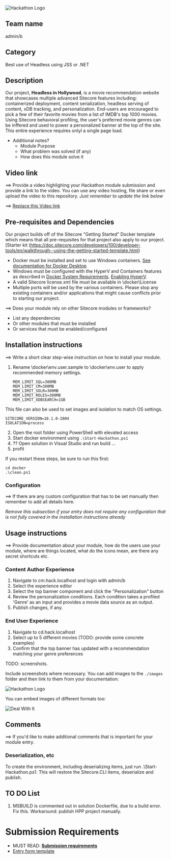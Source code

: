![Hackathon Logo](docs/images/hackathon.png?raw=true "Hackathon Logo")

## Team name
admin/b

## Category
Best use of Headless using JSS or .NET

## Description
Our project, **Headless in Hollywood**, is a movie recommendation website that showcases multiple advanced Sitecore features including: containerized deployment, content serialization, headless serving of content, xDB tracking, and personalization. End-users are encouraged to pick a few of their favorite movies from a list of IMDB's top 1000 movies. Using Sitecore behavioral profiling, the user's preferred movie genres can be inffered and used to power a personalized banner at the top of the site. This entire experience requires onlyl a single page load.


- Additional notes?
  - Module Purpose
  - What problem was solved (if any)
  - How does this module solve it

## Video link
⟹ Provide a video highlighing your Hackathon module submission and provide a link to the video. You can use any video hosting, file share or even upload the video to this repository. _Just remember to update the link below_

⟹ [Replace this Video link](#video-link)

## Pre-requisites and Dependencies

Our project builds off of the Sitecore "Getting Started" Docker template which means that all pre-requisites for that project also apply to our project. [Starter kit (https://doc.sitecore.com/developers/100/developer-tools/en/walkthrough--using-the-getting-started-template.html)

- Docker must be installed and set to use Windows containers. [See documentation for Docker Desktop](https://docs.docker.com/docker-for-windows/#switch-between-windows-and-linux-containers) 
- Windows must be configured with the HyperV and Containers features as described in [Docker System Requirements](https://docs.docker.com/docker-for-windows/install/#system-requirements). [Enabling HyperV](https://docs.microsoft.com/en-us/virtualization/hyper-v-on-windows/quick-start/enable-hyper-v). 
- A valid Sitecore license.xml file must be available in \docker\License
- Multiple ports will be used by the various containers. Please stop any existing containers and/or applications that might cause conflicts prior to starting our project.

⟹ Does your module rely on other Sitecore modules or frameworks?

- List any dependencies
- Or other modules that must be installed
- Or services that must be enabled/configured

## Installation instructions
⟹ Write a short clear step-wise instruction on how to install your module.  

    
1. Rename \docker\env.user.sample to \docker\env.user to apply recommended memory settings. 

    ```
    MEM_LIMIT_SQL=300MB
    MEM_LIMIT_CM=300MB
    MEM_LIMIT_SOLR=300MB
    MEM_LIMIT_ROLES=300MB
    MEM_LIMIT_XDBSEARCH=1GB
    ```
This file can also be used to set images and isolation to match OS settings.
    
    SITECORE_VERSION=10.1.0-2004
    ISOLATION=process

2. Open the root folder using PowerShell with elevated access
3. Start docker environment using `.\Start-Hackathon.ps1`
4. ?? Open solution in Visual Studio and run build
...
5. profit

If you restart these steps, be sure to run this first:

    cd docker
    .\clean.ps1


### Configuration
⟹ If there are any custom configuration that has to be set manually then remember to add all details here.

_Remove this subsection if your entry does not require any configuration that is not fully covered in the installation instructions already_

## Usage instructions
⟹ Provide documentation about your module, how do the users use your module, where are things located, what do the icons mean, are there any secret shortcuts etc.

### Content Author Experience
1. Navigate to cm.hack.localhost and login with admin/b
2. Select the experience editor
3. Select the top banner component and click the "Personalization" button
4. Review the personalization conditions. Each condition takes a profiled 'Genre' as an input and provides a movie data source as an output. 
5. Publish changes, if any.

### End User Experience

1. Navigate to cd.hack.localhost
2. Select up to 5 different movies (TODO: provide some concrete examples)
3. Confirm that the top banner has updated with a recommendation matching your genre preferences

TODO: screenshots. 

Include screenshots where necessary. You can add images to the `./images` folder and then link to them from your documentation:

![Hackathon Logo](docs/images/hackathon.png?raw=true "Hackathon Logo")

You can embed images of different formats too:

![Deal With It](docs/images/deal-with-it.gif?raw=true "Deal With It")

## Comments
⟹ If you'd like to make additional comments that is important for your module entry.


### Deserialization, etc

To create the environment, including deserializing items, just run .\Start-Hackathon.ps1.   This will restore the Sitecore.CLI items, deserialize and publish.

## TO DO List

1. MSBUILD is commented out in solution Dockerfile, due to a build error. Fix this.  Workaround: publish HPP project manually.


# Submission Requirements
- MUST READ: **[Submission requirements](SUBMISSION_REQUIREMENTS.md)**
- [Entry form template](ENTRYFORM.md)
 
